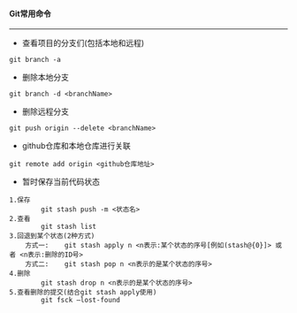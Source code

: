 #### Git常用命令
------
- 查看项目的分支们(包括本地和远程)
```shell script
git branch -a
```
- 删除本地分支
```shell script
git branch -d <branchName>
```
- 删除远程分支
```shell script
git push origin --delete <branchName>
```
- github仓库和本地仓库进行关联
```shell script
git remote add origin <github仓库地址>
```

- 暂时保存当前代码状态

```shell script
1.保存
		git stash push -m <状态名>
2.查看
		git stash list
3.回退到某个状态(2种方式)
	方式一:	git stash apply n <n表示:某个状态的序号[例如(stash@{0}]> 或者 <n表示:删除的ID号>
	方式二:	git stash pop n <n表示的是某个状态的序号>
4.删除
		git stash drop n <n表示的是某个状态的序号>
5.查看删除的提交(结合git stash apply使用)
		git fsck –lost-found
```
